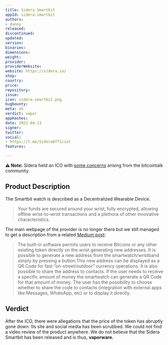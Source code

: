 ```yaml
---
title: Sidera Smartbit
appId: sidera.smartbit
authors:
- danny
released: 
discontinued: 
updated: 
version: 
binaries: 
dimensions: 
weight: 
provider: 
providerWebsite: 
website: https://sidera.io/
shop: 
country: 
price: 
repository: 
issue: 
icon: sidera.smartbit.png
bugbounty: 
meta: ok
verdict: vapor
appHashes: 
date: 2022-04-11
signer: 
twitter: 
social:
- https://t.me/SideraOfficial
features: 

---
```


**⚠️ Note:** Sidera held an ICO with [some concerns](https://bitcointalk.org/index.php?topic=5062167.0) arising from the bitcointalk community.

## Product Description

The Smartbit watch is described as a Decentralized Wearable Device.

> Your funds are secured around your wrist, fully encrypted, allowing offline wrist-to-wrist transactions and a plethora of other innovative characteristics.

The main webpage of the provider is no longer there but we still managed to get a description from a related [Medium post](https://medium.com/@olartbaraq247/sidera-smartbit-guide-on-how-to-receive-send-and-manage-cryptocurrencies-eb6c11dfdc89): 

> The built-in software permits users to receive Bitcoins or any other existing token directly on the wrist generating new addresses. It is possible to generate a new address from the smartwatch/wristband simply by pressing a button.This new address can be displayed as a QR Code for fast “on-street/outdoor” currency operations. It is also possible to share the address to contacts. If the user needs to receive a specific amount of money the smartwatch can generate a QR Code for that amount of money. The user has the possibility to choose whether to share the code to contacts (integration with external apps like Messages, WhatsApp, etc) or to display it directly.

## Verdict 

After the ICO, there were allegations that the price of the token has abruptly gone down. Its site and social media has been scrubbed. We could not find a video review of the product anywhere. We do not believe that the Sidera Smartbit has been released and is thus, **vaporware.**
